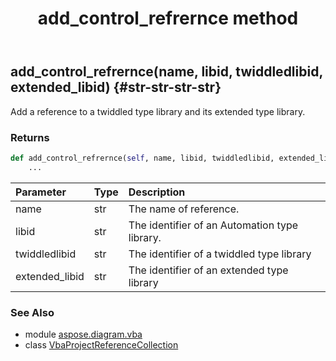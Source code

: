 ﻿---
title: add_control_refrernce method
second_title: Aspose.Diagram for Python via .NET API References
description: 
type: docs
weight: 20
url: /python-net/aspose.diagram.vba/vbaprojectreferencecollection/add_control_refrernce/
is_root: false
---

## add_control_refrernce(name, libid, twiddledlibid, extended_libid) {#str-str-str-str}

Add a reference to a twiddled type library and its extended type library.

### Returns 





```python
def add_control_refrernce(self, name, libid, twiddledlibid, extended_libid):
    ...
```


| Parameter | Type | Description |
| :- | :- | :- |
| name | str | The name of reference. |
| libid | str | The identifier of an Automation type library. |
| twiddledlibid | str | The identifier of a twiddled type library |
| extended_libid | str | The identifier of an extended type library |



### See Also
* module [aspose.diagram.vba](../../)
* class [VbaProjectReferenceCollection](/diagram/python-net/aspose.diagram.vba/vbaprojectreferencecollection)
